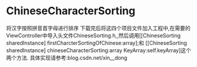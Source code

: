 # ChineseCharacterSorting
将汉字按照拼音首字母进行排序
下载完后将这四个项目文件加入工程中,在需要的ViewController中导入头文件ChineseSorting.h,,然后调用[[ChineseSorting sharedInstance] firstCharcterSortingOfChinese:array];和 [[ChineseSorting sharedInstance] chineseCharacterSorting:array KeyArray:self.keyArray]这个两个方法.
具体实现请参考:blog.csdn.net/xin__dong
